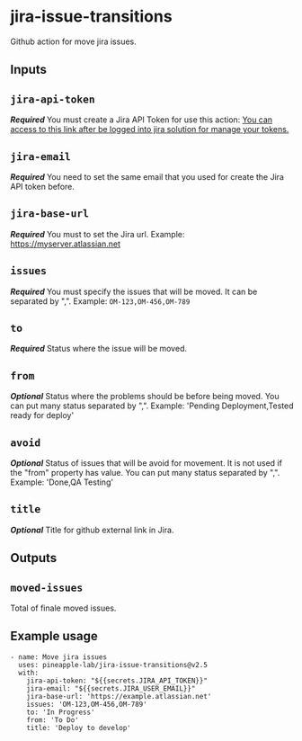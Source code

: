 # jira-issue-transitions
Github action for move jira issues. 

## **Inputs**
## `jira-api-token`

***Required*** You must create a Jira API Token for use this action:
[You can access to this link after be logged into jira solution for manage your tokens.](https://id.atlassian.com/manage-profile/security/api-tokens)

## `jira-email`

***Required*** You need to set the same email that you used for create the Jira API token before.

## `jira-base-url`

***Required*** You must to set the Jira url. Example: https://myserver.atlassian.net

## `issues`

***Required*** You must specify the issues that will be moved. It can be separated by ",". Example: `OM-123,OM-456,OM-789`

## `to`

***Required*** Status where the issue will be moved.

## `from`

***Optional*** Status where the problems should be before being moved. You can put many status separated by ",". Example: 'Pending Deployment,Tested ready for deploy'

## `avoid`

***Optional*** Status of issues that will be avoid for movement. It is not used if the "from" property has value. You can put many status separated by ",". Example: 'Done,QA Testing'

## `title`

***Optional*** Title for github external link in Jira.


## **Outputs**

## `moved-issues`

Total of finale moved issues.

## Example usage

```
- name: Move jira issues
  uses: pineapple-lab/jira-issue-transitions@v2.5
  with:
    jira-api-token: "${{secrets.JIRA_API_TOKEN}}"
    jira-email: "${{secrets.JIRA_USER_EMAIL}}"
    jira-base-url: 'https://example.atlassian.net'
    issues: 'OM-123,OM-456,OM-789'
    to: 'In Progress'
    from: 'To Do'
    title: 'Deploy to develop'
```
